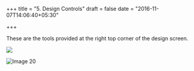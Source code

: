 +++
title = "5. Design Controls"
draft = false
date = "2016-11-07T14:06:40+05:30"

+++

These are the tools provided at the right top corner of the design screen.

![](/media/image19.png)

<img src="" alt="Image 20" style=";;">
